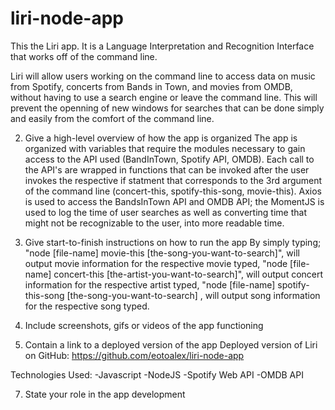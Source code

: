# liri-node-app
This the Liri app. It is a Language Interpretation and Recognition Interface that works off of the command line. 


Liri will allow users working on the command line to access data on music from Spotify, concerts from  Bands in Town, and movies from OMDB, without having to use a search engine or leave the command line. This will prevent the openning of new windows for searches that can be done simply and easily from the comfort of the command line.

2. Give a high-level overview of how the app is organized
The app is organized with variables that require the modules necessary to gain access to the API used (BandInTown, Spotify API, OMDB). Each call to the API's are wrapped in functions that can be invoked after the user invokes the respective if statment that corresponds to the 3rd argument of the command line (concert-this, spotify-this-song, movie-this). Axios is used to access the BandsInTown API and OMDB API; the 
MomentJS is used to log the time of user searches as well as converting time that might not be recognizable to the user, into more readable time.

3. Give start-to-finish instructions on how to run the app
By simply typing; 
"node [file-name] movie-this [the-song-you-want-to-search]", will output movie information for the respective movie typed,
"node [file-name] concert-this [the-artist-you-want-to-search]", will output concert information for the respective artist typed,
"node [file-name] spotify-this-song [the-song-you-want-to-search] , will output song information for the respective song typed.

4. Include screenshots, gifs or videos of the app functioning

5. Contain a link to a deployed version of the app
Deployed version of Liri on GitHub:
https://github.com/eotoalex/liri-node-app

Technologies Used:
  -Javascript
  -NodeJS
  -Spotify Web API
  -OMDB API
  
7. State your role in the app development


  
